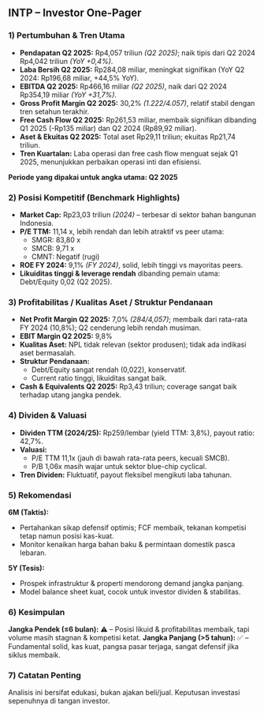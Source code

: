 ## INTP – Investor One-Pager

### 1) Pertumbuhan & Tren Utama
- **Pendapatan Q2 2025:** Rp4,057 triliun  _(Q2 2025)_; naik tipis dari Q2 2024 Rp4,042 triliun _(YoY +0,4%)_.
- **Laba Bersih Q2 2025:** Rp284,08 miliar, meningkat signifikan (YoY Q2 2024: Rp196,68 miliar, +44,5% YoY).
- **EBITDA Q2 2025:** Rp466,16 miliar _(Q2 2025)_, naik dari Q2 2024 Rp354,19 miliar _(YoY +31,7%)_.
- **Gross Profit Margin Q2 2025:** 30,2% _(1.222/4.057)_, relatif stabil dengan tren setahun terakhir.
- **Free Cash Flow Q2 2025:** Rp261,53 miliar, membaik signifikan dibanding Q1 2025 (-Rp135 miliar) dan Q2 2024 (Rp89,92 miliar).
- **Aset & Ekuitas Q2 2025:** Total aset Rp29,11 triliun; ekuitas Rp21,74 triliun.
- **Tren Kuartalan:** Laba operasi dan free cash flow menguat sejak Q1 2025, menunjukkan perbaikan operasi inti dan efisiensi.
  
**Periode yang dipakai untuk angka utama: Q2 2025**

### 2) Posisi Kompetitif (Benchmark Highlights)
- **Market Cap:** Rp23,03 triliun _(2024)_ – terbesar di sektor bahan bangunan Indonesia.
- **P/E TTM:** 11,14 x, lebih rendah dan lebih atraktif vs peer utama:
    - SMGR: 83,80 x
    - SMCB: 9,71 x
    - CMNT: Negatif (rugi)
- **ROE FY 2024:** 9,1% _(FY 2024)_, solid, lebih tinggi vs mayoritas peers.
- **Likuiditas tinggi & leverage rendah** dibanding pemain utama: Debt/Equity 0,02 (Q2 2025).

### 3) Profitabilitas / Kualitas Aset / Struktur Pendanaan
- **Net Profit Margin Q2 2025:** 7,0% _(284/4,057)_; membaik dari rata-rata FY 2024 (10,8%); Q2 cenderung lebih rendah musiman.
- **EBIT Margin Q2 2025:** 9,8%
- **Kualitas Aset:** NPL tidak relevan (sektor produsen); tidak ada indikasi aset bermasalah.
- **Struktur Pendanaan:** 
    - Debt/Equity sangat rendah (0,022), konservatif.
    - Current ratio tinggi, likuiditas sangat baik.
- **Cash & Equivalents Q2 2025:** Rp3,43 triliun; coverage sangat baik terhadap utang jangka pendek.

### 4) Dividen & Valuasi
- **Dividen TTM (2024/25):** Rp259/lembar (yield TTM: 3,8%), payout ratio: 42,7%.
- **Valuasi:**
    - P/E TTM 11,1x (jauh di bawah rata-rata peers, kecuali SMCB).
    - P/B 1,06x masih wajar untuk sektor blue-chip cyclical.
- **Tren Dividen:** Fluktuatif, payout fleksibel mengikuti laba tahunan.

### 5) Rekomendasi
**6M (Taktis):**
- Pertahankan sikap defensif optimis; FCF membaik, tekanan kompetisi tetap namun posisi kas-kuat.
- Monitor kenaikan harga bahan baku & permintaan domestik pasca lebaran.

**5Y (Tesis):**
- Prospek infrastruktur & properti mendorong demand jangka panjang.
- Model balance sheet kuat, cocok untuk investor dividen & stabilitas.
  
### 6) Kesimpulan
**Jangka Pendek (≤6 bulan):** ⚠️ – Posisi likuid & profitabilitas membaik, tapi volume masih stagnan & kompetisi ketat.
**Jangka Panjang (>5 tahun):** ✅ – Fundamental solid, kas kuat, pangsa pasar terjaga, sangat defensif jika siklus membaik.

### 7) Catatan Penting
Analisis ini bersifat edukasi, bukan ajakan beli/jual. Keputusan investasi sepenuhnya di tangan investor.